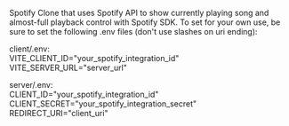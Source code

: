 Spotify Clone that uses Spotify API to show currently playing song and almost-full playback control with Spotify SDK.
To set for your own use, be sure to set the following .env files (don't use slashes on uri ending):
 
client/.env:  
VITE_CLIENT_ID="your_spotify_integration_id"  
VITE_SERVER_URL="server_url"  

server/.env:  
CLIENT_ID="your_spotify_integration_id"  
CLIENT_SECRET="your_spotify_integration_secret"  
REDIRECT_URI="client_uri"  
